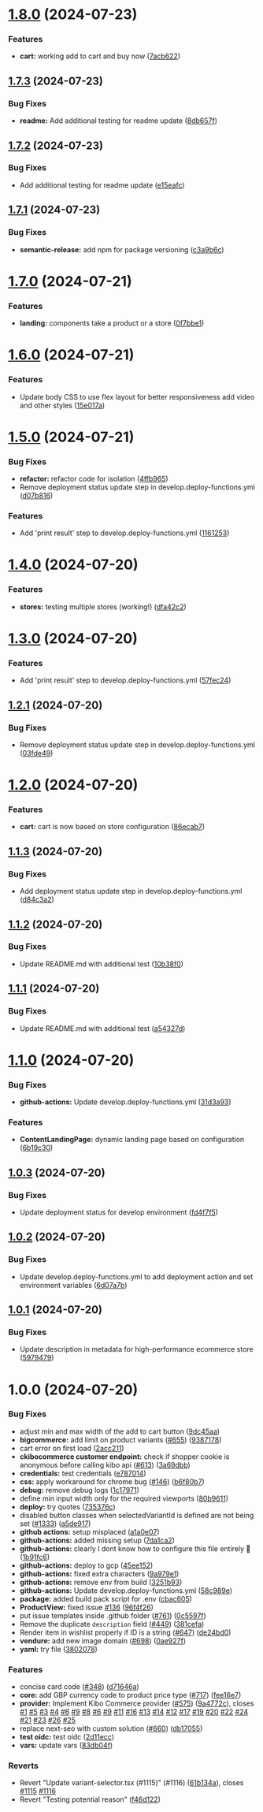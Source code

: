 # [1.8.0](https://github.com/Revfluence/distributed-checkout-nextjs-vercel-commerce/compare/v1.7.3...v1.8.0) (2024-07-23)

### Features

- **cart:** working add to cart and buy now ([7acb622](https://github.com/Revfluence/distributed-checkout-nextjs-vercel-commerce/commit/7acb62249ff306d9d0aef704fb8673ab5182a6c3))

## [1.7.3](https://github.com/Revfluence/distributed-checkout-nextjs-vercel-commerce/compare/v1.7.2...v1.7.3) (2024-07-23)

### Bug Fixes

- **readme:** Add additional testing for readme update ([8db657f](https://github.com/Revfluence/distributed-checkout-nextjs-vercel-commerce/commit/8db657fea3e689c8c527aa73a6569a7399a3c378))

## [1.7.2](https://github.com/Revfluence/distributed-checkout-nextjs-vercel-commerce/compare/v1.7.1...v1.7.2) (2024-07-23)

### Bug Fixes

- Add additional testing for readme update ([e15eafc](https://github.com/Revfluence/distributed-checkout-nextjs-vercel-commerce/commit/e15eafcfcbe79b134d104506759f547ca0066a92))

## [1.7.1](https://github.com/Revfluence/distributed-checkout-nextjs-vercel-commerce/compare/v1.7.0...v1.7.1) (2024-07-23)

### Bug Fixes

- **semantic-release:** add npm for package versioning ([c3a9b6c](https://github.com/Revfluence/distributed-checkout-nextjs-vercel-commerce/commit/c3a9b6c61f093a5e8898909af287faa6d6e0fa76))

# [1.7.0](https://github.com/Revfluence/distributed-checkout-nextjs-vercel-commerce/compare/v1.6.0...v1.7.0) (2024-07-21)

### Features

- **landing:** components take a product or a store ([0f7bbe1](https://github.com/Revfluence/distributed-checkout-nextjs-vercel-commerce/commit/0f7bbe11f60e33b9932389dc4a4c542ec04529ae))

# [1.6.0](https://github.com/Revfluence/distributed-checkout-nextjs-vercel-commerce/compare/v1.5.0...v1.6.0) (2024-07-21)

### Features

- Update body CSS to use flex layout for better responsiveness add video and other styles ([15e017a](https://github.com/Revfluence/distributed-checkout-nextjs-vercel-commerce/commit/15e017a36fdd833ff392ee3d3e293d402e52f28b))

# [1.5.0](https://github.com/Revfluence/distributed-checkout-nextjs-vercel-commerce/compare/v1.4.0...v1.5.0) (2024-07-21)

### Bug Fixes

- **refactor:** refactor code for isolation ([4ffb965](https://github.com/Revfluence/distributed-checkout-nextjs-vercel-commerce/commit/4ffb965688f81c866ae4a6304b13357a9a119449))
- Remove deployment status update step in develop.deploy-functions.yml ([d07b816](https://github.com/Revfluence/distributed-checkout-nextjs-vercel-commerce/commit/d07b816dba2f29a5331299fabb49e0c0175fef0b))

### Features

- Add 'print result' step to develop.deploy-functions.yml ([1161253](https://github.com/Revfluence/distributed-checkout-nextjs-vercel-commerce/commit/116125392f6ed6513cefe81672cd34a6e6c90951))

# [1.4.0](https://github.com/Revfluence/distributed-checkout-nextjs-vercel-commerce/compare/v1.3.0...v1.4.0) (2024-07-20)

### Features

- **stores:** testing multiple stores (working!) ([dfa42c2](https://github.com/Revfluence/distributed-checkout-nextjs-vercel-commerce/commit/dfa42c255237ff37968bbe81e470cfffe2129088))

# [1.3.0](https://github.com/Revfluence/distributed-checkout-nextjs-vercel-commerce/compare/v1.2.1...v1.3.0) (2024-07-20)

### Features

- Add 'print result' step to develop.deploy-functions.yml ([57fec24](https://github.com/Revfluence/distributed-checkout-nextjs-vercel-commerce/commit/57fec24cfd609160c81febb658ebe50f9565f28b))

## [1.2.1](https://github.com/Revfluence/distributed-checkout-nextjs-vercel-commerce/compare/v1.2.0...v1.2.1) (2024-07-20)

### Bug Fixes

- Remove deployment status update step in develop.deploy-functions.yml ([03fde49](https://github.com/Revfluence/distributed-checkout-nextjs-vercel-commerce/commit/03fde4987d8444b3088d1276e9b8954f1f05e233))

# [1.2.0](https://github.com/Revfluence/distributed-checkout-nextjs-vercel-commerce/compare/v1.1.3...v1.2.0) (2024-07-20)

### Features

- **cart:** cart is now based on store configuration ([86ecab7](https://github.com/Revfluence/distributed-checkout-nextjs-vercel-commerce/commit/86ecab7c3f40c540aa94fec421c78ad1735de7a2))

## [1.1.3](https://github.com/Revfluence/distributed-checkout-nextjs-vercel-commerce/compare/v1.1.2...v1.1.3) (2024-07-20)

### Bug Fixes

- Add deployment status update step in develop.deploy-functions.yml ([d84c3a2](https://github.com/Revfluence/distributed-checkout-nextjs-vercel-commerce/commit/d84c3a2d2b2f9f7e301c41cd0771ca46adea5c9c))

## [1.1.2](https://github.com/Revfluence/distributed-checkout-nextjs-vercel-commerce/compare/v1.1.1...v1.1.2) (2024-07-20)

### Bug Fixes

- Update README.md with additional test ([10b38f0](https://github.com/Revfluence/distributed-checkout-nextjs-vercel-commerce/commit/10b38f0970405093e86fa9b7ffcdf9662d5cf6b1))

## [1.1.1](https://github.com/Revfluence/distributed-checkout-nextjs-vercel-commerce/compare/v1.1.0...v1.1.1) (2024-07-20)

### Bug Fixes

- Update README.md with additional test ([a54327d](https://github.com/Revfluence/distributed-checkout-nextjs-vercel-commerce/commit/a54327d985a5e02384e8d7e9645c95ce14a5a88b))

# [1.1.0](https://github.com/Revfluence/distributed-checkout-nextjs-vercel-commerce/compare/v1.0.3...v1.1.0) (2024-07-20)

### Bug Fixes

- **github-actions:** Update develop.deploy-functions.yml ([31d3a93](https://github.com/Revfluence/distributed-checkout-nextjs-vercel-commerce/commit/31d3a93ed91029d2686db51bef0f71ebc15bd1fd))

### Features

- **ContentLandingPage:** dynamic landing page based on configuration ([6b19c30](https://github.com/Revfluence/distributed-checkout-nextjs-vercel-commerce/commit/6b19c305160b0fc5aff15bf772b7333a0d46a5a5))

## [1.0.3](https://github.com/Revfluence/distributed-checkout-nextjs-vercel-commerce/compare/v1.0.2...v1.0.3) (2024-07-20)

### Bug Fixes

- Update deployment status for develop environment ([fd4f7f5](https://github.com/Revfluence/distributed-checkout-nextjs-vercel-commerce/commit/fd4f7f5be0a05882027db88ec41a2f1f72de05b0))

## [1.0.2](https://github.com/Revfluence/distributed-checkout-nextjs-vercel-commerce/compare/v1.0.1...v1.0.2) (2024-07-20)

### Bug Fixes

- Update develop.deploy-functions.yml to add deployment action and set environment variables ([6d07a7b](https://github.com/Revfluence/distributed-checkout-nextjs-vercel-commerce/commit/6d07a7b7611d75bc8ba485961d9fbfdceed58f7c))

## [1.0.1](https://github.com/Revfluence/distributed-checkout-nextjs-vercel-commerce/compare/v1.0.0...v1.0.1) (2024-07-20)

### Bug Fixes

- Update description in metadata for high-performance ecommerce store ([5979479](https://github.com/Revfluence/distributed-checkout-nextjs-vercel-commerce/commit/597947975d6901e7206f668d11c6387716dd443c))

# 1.0.0 (2024-07-20)

### Bug Fixes

- adjust min and max width of the add to cart button ([9dc45aa](https://github.com/Revfluence/distributed-checkout-nextjs-vercel-commerce/commit/9dc45aad697be731c54692a408403a47808ee6c1))
- **bigcommerce:** add limit on product variants ([#655](https://github.com/Revfluence/distributed-checkout-nextjs-vercel-commerce/issues/655)) ([9387178](https://github.com/Revfluence/distributed-checkout-nextjs-vercel-commerce/commit/9387178538f35db1c9946543a93c8c936f88098a))
- cart error on first load ([2acc211](https://github.com/Revfluence/distributed-checkout-nextjs-vercel-commerce/commit/2acc21164bb7ed3d055503abdee8cee5476e2853))
- **ckibocommerce customer endpoint:** check if shopper cookie is anonymous before calling kibo api ([#613](https://github.com/Revfluence/distributed-checkout-nextjs-vercel-commerce/issues/613)) ([3a69dbb](https://github.com/Revfluence/distributed-checkout-nextjs-vercel-commerce/commit/3a69dbb5b0406a4790b67a6f9fe24e9e484127f8))
- **credentials:** test credentials ([e787014](https://github.com/Revfluence/distributed-checkout-nextjs-vercel-commerce/commit/e787014103b4b5496a3018bb9a881bff7a0a9fc8))
- **css:** apply workaround for chrome bug ([#146](https://github.com/Revfluence/distributed-checkout-nextjs-vercel-commerce/issues/146)) ([b6f80b7](https://github.com/Revfluence/distributed-checkout-nextjs-vercel-commerce/commit/b6f80b7245a86733359f017f790bf6c1e97052eb))
- **debug:** remove debug logs ([1c17971](https://github.com/Revfluence/distributed-checkout-nextjs-vercel-commerce/commit/1c179716b4b46c903d2866d92753e6b09f9c0f51))
- define min input width only for the required viewports ([80b9611](https://github.com/Revfluence/distributed-checkout-nextjs-vercel-commerce/commit/80b96115b61b5bc6c85b819270ad327eb1909ce0))
- **deploy:** try quotes ([735376c](https://github.com/Revfluence/distributed-checkout-nextjs-vercel-commerce/commit/735376cebcd2458710f4aff074dcbf83585737e9))
- disabled button classes when selectedVariantId is defined are not being set ([#1333](https://github.com/Revfluence/distributed-checkout-nextjs-vercel-commerce/issues/1333)) ([a5de917](https://github.com/Revfluence/distributed-checkout-nextjs-vercel-commerce/commit/a5de9173e83037a9376a5463e3ac17880330cb5f))
- **github actions:** setup misplaced ([a1a0e07](https://github.com/Revfluence/distributed-checkout-nextjs-vercel-commerce/commit/a1a0e0725a1e0518b4e11fe450816fbc05587c73))
- **github-actions:** added missing setup ([7da1ca2](https://github.com/Revfluence/distributed-checkout-nextjs-vercel-commerce/commit/7da1ca225e03ad287c5774be831ef04d15300dc8))
- **github-actions:** clearly I dont know how to configure this file entirely 🫠 ([1b91fc6](https://github.com/Revfluence/distributed-checkout-nextjs-vercel-commerce/commit/1b91fc654e8a7f04b8a1ff56d89a7a8b6cb38b8a))
- **github-actions:** deploy to gcp ([45ee152](https://github.com/Revfluence/distributed-checkout-nextjs-vercel-commerce/commit/45ee152d179cde1071eaf21c44f303dfb5b29e1f))
- **github-actions:** fixed extra characters ([9a979e1](https://github.com/Revfluence/distributed-checkout-nextjs-vercel-commerce/commit/9a979e128cb079bff7f246c2391a40412a87064d))
- **github-actions:** remove env from build ([3251b93](https://github.com/Revfluence/distributed-checkout-nextjs-vercel-commerce/commit/3251b9358e8e44c9aa5439a8a8373ba58e5a0fef))
- **github-actions:** Update develop.deploy-functions.yml ([58c989e](https://github.com/Revfluence/distributed-checkout-nextjs-vercel-commerce/commit/58c989e469116892f0978238443e6fd004a4beac))
- **package:** added build pack script for .env ([cbac605](https://github.com/Revfluence/distributed-checkout-nextjs-vercel-commerce/commit/cbac60507b82973bc28255c462d378885d8056aa))
- **ProductView:** fixed issue [#136](https://github.com/Revfluence/distributed-checkout-nextjs-vercel-commerce/issues/136) ([96f4f26](https://github.com/Revfluence/distributed-checkout-nextjs-vercel-commerce/commit/96f4f26632713e1c21e6170d044bbfc3f551d4a6))
- put issue templates inside .github folder ([#761](https://github.com/Revfluence/distributed-checkout-nextjs-vercel-commerce/issues/761)) ([0c5597f](https://github.com/Revfluence/distributed-checkout-nextjs-vercel-commerce/commit/0c5597fb932b2886d7bb9e7cee9777898b66edcd))
- Remove the duplicate `description` field ([#449](https://github.com/Revfluence/distributed-checkout-nextjs-vercel-commerce/issues/449)) ([381cefa](https://github.com/Revfluence/distributed-checkout-nextjs-vercel-commerce/commit/381cefae0e1b458c9e4ee61356199dc7fd097f4c))
- Render item in wishlist properly if ID is a string ([#647](https://github.com/Revfluence/distributed-checkout-nextjs-vercel-commerce/issues/647)) ([de24bd0](https://github.com/Revfluence/distributed-checkout-nextjs-vercel-commerce/commit/de24bd041c157981aeaf4a91c0f58efb774dce60))
- **vendure:** add new image domain ([#698](https://github.com/Revfluence/distributed-checkout-nextjs-vercel-commerce/issues/698)) ([0ae927f](https://github.com/Revfluence/distributed-checkout-nextjs-vercel-commerce/commit/0ae927fbcf174293a9283eea3e617c7d6f3fd620))
- **yaml:** try file ([3802078](https://github.com/Revfluence/distributed-checkout-nextjs-vercel-commerce/commit/3802078f1ac7f65830293ebb3733ad3c59bcff2d))

### Features

- concise card code ([#348](https://github.com/Revfluence/distributed-checkout-nextjs-vercel-commerce/issues/348)) ([d71646a](https://github.com/Revfluence/distributed-checkout-nextjs-vercel-commerce/commit/d71646a60d8a1b40c8bae76ff1570ead8df9d1fc))
- **core:** add GBP currency code to product price type ([#717](https://github.com/Revfluence/distributed-checkout-nextjs-vercel-commerce/issues/717)) ([fee16e7](https://github.com/Revfluence/distributed-checkout-nextjs-vercel-commerce/commit/fee16e795c947a86ce6e03008537ec8c86e751c4))
- **provider:** Implement Kibo Commerce provider ([#575](https://github.com/Revfluence/distributed-checkout-nextjs-vercel-commerce/issues/575)) ([9a4772c](https://github.com/Revfluence/distributed-checkout-nextjs-vercel-commerce/commit/9a4772cdb483574f993a6f4564bf1ab071fe5751)), closes [#1](https://github.com/Revfluence/distributed-checkout-nextjs-vercel-commerce/issues/1) [#5](https://github.com/Revfluence/distributed-checkout-nextjs-vercel-commerce/issues/5) [#3](https://github.com/Revfluence/distributed-checkout-nextjs-vercel-commerce/issues/3) [#4](https://github.com/Revfluence/distributed-checkout-nextjs-vercel-commerce/issues/4) [#6](https://github.com/Revfluence/distributed-checkout-nextjs-vercel-commerce/issues/6) [#9](https://github.com/Revfluence/distributed-checkout-nextjs-vercel-commerce/issues/9) [#8](https://github.com/Revfluence/distributed-checkout-nextjs-vercel-commerce/issues/8) [#6](https://github.com/Revfluence/distributed-checkout-nextjs-vercel-commerce/issues/6) [#9](https://github.com/Revfluence/distributed-checkout-nextjs-vercel-commerce/issues/9) [#11](https://github.com/Revfluence/distributed-checkout-nextjs-vercel-commerce/issues/11) [#16](https://github.com/Revfluence/distributed-checkout-nextjs-vercel-commerce/issues/16) [#13](https://github.com/Revfluence/distributed-checkout-nextjs-vercel-commerce/issues/13) [#14](https://github.com/Revfluence/distributed-checkout-nextjs-vercel-commerce/issues/14) [#12](https://github.com/Revfluence/distributed-checkout-nextjs-vercel-commerce/issues/12) [#17](https://github.com/Revfluence/distributed-checkout-nextjs-vercel-commerce/issues/17) [#19](https://github.com/Revfluence/distributed-checkout-nextjs-vercel-commerce/issues/19) [#20](https://github.com/Revfluence/distributed-checkout-nextjs-vercel-commerce/issues/20) [#22](https://github.com/Revfluence/distributed-checkout-nextjs-vercel-commerce/issues/22) [#24](https://github.com/Revfluence/distributed-checkout-nextjs-vercel-commerce/issues/24) [#21](https://github.com/Revfluence/distributed-checkout-nextjs-vercel-commerce/issues/21) [#23](https://github.com/Revfluence/distributed-checkout-nextjs-vercel-commerce/issues/23) [#26](https://github.com/Revfluence/distributed-checkout-nextjs-vercel-commerce/issues/26) [#25](https://github.com/Revfluence/distributed-checkout-nextjs-vercel-commerce/issues/25)
- replace next-seo with custom solution ([#660](https://github.com/Revfluence/distributed-checkout-nextjs-vercel-commerce/issues/660)) ([db17055](https://github.com/Revfluence/distributed-checkout-nextjs-vercel-commerce/commit/db170558d55ee34b4bf86635f78d1aecc9269fa7))
- **test oidc:** test oidc ([2d11ecc](https://github.com/Revfluence/distributed-checkout-nextjs-vercel-commerce/commit/2d11ecca9f2a7ab2e49b0b2fa0842b49adf18063))
- **vars:** update vars ([83db04f](https://github.com/Revfluence/distributed-checkout-nextjs-vercel-commerce/commit/83db04fad5cef46f3cbe9ae9f81fb0fbfd455146))

### Reverts

- Revert "Update variant-selector.tsx (#1115)" (#1116) ([61b134a](https://github.com/Revfluence/distributed-checkout-nextjs-vercel-commerce/commit/61b134a66c097e8e26461d32edac694407db5bf1)), closes [#1115](https://github.com/Revfluence/distributed-checkout-nextjs-vercel-commerce/issues/1115) [#1116](https://github.com/Revfluence/distributed-checkout-nextjs-vercel-commerce/issues/1116)
- Revert "Testing potential reason" ([f46d122](https://github.com/Revfluence/distributed-checkout-nextjs-vercel-commerce/commit/f46d122b8821da83f8d4abc80ce0b3137e9c69f1))
